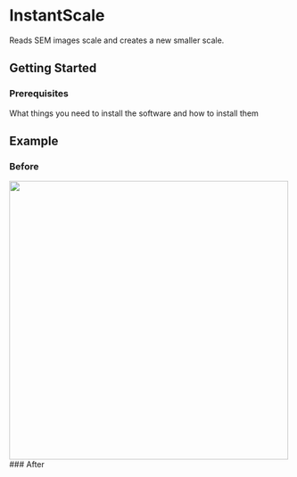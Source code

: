 # InstantScale
Reads SEM images scale and creates a new smaller scale.

## Getting Started


### Prerequisites

What things you need to install the software and how to install them

## Example
### Before
<img src="https://github.com/Warfront/InstantScale/blob/master/images/SEM1.jpg?raw=trueo" width="500">
### After
